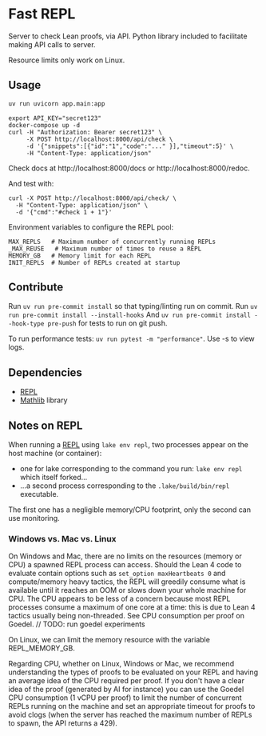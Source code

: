 # Fast REPL

Server to check Lean proofs, via API.
Python library included to facilitate making API calls to server.

Resource limits only work on Linux.

## Usage

```python
uv run uvicorn app.main:app
```

```
export API_KEY="secret123"
docker-compose up -d
curl -H "Authorization: Bearer secret123" \
     -X POST http://localhost:8000/api/check \
     -d '{"snippets":[{"id":"1","code":"..." }],"timeout":5}' \
     -H "Content-Type: application/json"
```

Check docs at http://localhost:8000/docs or http://localhost:8000/redoc.

And test with:
```
curl -X POST http://localhost:8000/api/check/ \
  -H "Content-Type: application/json" \
  -d '{"cmd":"#check 1 + 1"}'
```

Environment variables to configure the REPL pool:

```
MAX_REPLS   # Maximum number of concurrently running REPLs
_MAX_REUSE   # Maximum number of times to reuse a REPL
MEMORY_GB   # Memory limit for each REPL
INIT_REPLS  # Number of REPLs created at startup
```

## Contribute

Run `uv run pre-commit install` so that typing/linting run on commit.
Run `uv run pre-commit install --install-hooks`
And `uv run pre-commit install --hook-type pre-push` for tests to run on git push.

To run performance tests: `uv run pytest -m "performance"`. Use -s to view logs.

## Dependencies

- [REPL](https://github.com/leanprover-community/repl)
- [Mathlib](https://github.com/leanprover-community/mathlib4) library

## Notes on REPL

When running a [REPL](https://github.com/leanprover-community/repl) using `lake env repl`,
two processes appear on the host machine (or container):
- one for lake corresponding to the command you run: `lake env repl` which itself forked...
- ...a second process corresponding to the `.lake/build/bin/repl` executable.

The first one has a negligible memory/CPU footprint, only the second can use monitoring. 

### Windows vs. Mac vs. Linux

On Windows and Mac, there are no limits on the resources (memory or CPU) a spawned REPL
process can access. Should the Lean 4 code to evaluate contain options such as 
`set_option maxHeartbeats 0` and compute/memory heavy tactics, the REPL will greedily
consume what is available until it reaches an OOM or slows down your whole machine for CPU. 
The CPU appears to be less of a concern because most REPL processes consume a maximum of
one core at a time: this is due to Lean 4 tactics usually being non-threaded. 
See CPU consumption per proof on Goedel. // TODO: run goedel experiments

On Linux, we can limit the memory resource with the variable REPL_MEMORY_GB.

Regarding CPU, whether on Linux, Windows or Mac, we recommend understanding the types of proofs
to be evaluated on your REPL and having an average idea of the CPU required per proof. 
If you don't have a clear idea of the proof (generated by AI for instance) you can
use the Goedel CPU consumption (1 vCPU per proof) to limit the number of concurrent REPLs
running on the machine and set an appropriate timeout for proofs to avoid clogs (when the server
has reached the maximum number of REPLs to spawn, the API returns a 429). 
